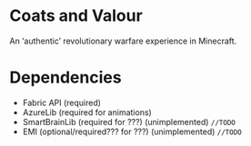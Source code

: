 # Coats and Valour

An ‘authentic’ revolutionary warfare experience in Minecraft.


# Dependencies
- Fabric API (required)
- AzureLib (required for animations)
- SmartBrainLib (required for ???) (unimplemented) `//TODO`
- EMI (optional/required??? for ???) (unimplemented) `//TODO`
